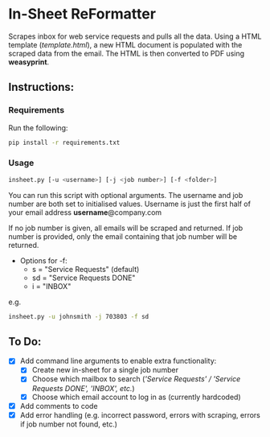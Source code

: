 # In-Sheet ReFormatter
Scrapes inbox for web service requests and pulls all the data.
Using a HTML template (*template.html*), a new HTML document is populated with the scraped data from the email.
The HTML is then converted to PDF using **weasyprint**.

## Instructions:

### Requirements

Run the following:
```bash
pip install -r requirements.txt
```

### Usage

```bash
insheet.py [-u <username>] [-j <job number>] [-f <folder>]
```

You can run this script with optional arguments.
The username and job number are both set to initialised values.
Username is just the first half of your email address **username**@company.com

If no job number is given, all emails will be scraped and returned.
If job number is provided, only the email containing that job number will be returned.

* Options for -f:
	* s = "Service Requests" (default)
	* sd = "Service Requests DONE"
	* i = "INBOX"

e.g.

```bash
insheet.py -u johnsmith -j 703803 -f sd
```

## To Do:

* [X] Add command line arguments to enable extra functionality:
	* [X] Create new in-sheet for a single job number
	* [X] Choose which mailbox to search (*'Service Requests' / 'Service Requests DONE', 'INBOX', etc.*)
	* [X] Choose which email account to log in as (currently hardcoded)
* [X] Add comments to code
* [X] Add error handling (e.g. incorrect password, errors with scraping, errors if job number not found, etc.)
